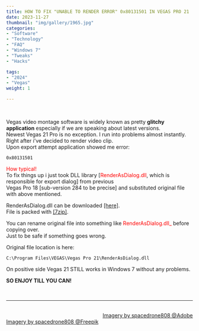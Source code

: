 ```yaml
---
title: HOW TO FIX "UNABLE TO RENDER ERROR" 0x80131501 IN VEGAS PRO 21 
date: 2023-11-27
thumbnail: "img/gallery/1965.jpg"
categories:	
- "Software"
- "Technology"
- "FAQ"
- "Windows 7"
- "Tweaks"
- "Hacks"

tags:
- "2024"
- "Vegas"
weight: 1

---
```


<br>

Vegas video montage software is widely known as pretty **glitchy application** especially if we are speaking about latest versions.
<br>
Newest Vegas 21 Pro is no exception. I run into problems almost instantly.
<br>
Right after i've decided to render video clip.
<br>
Upon export attempt application showed me error:
```
0x80131501 
```
<font color="red">How typical!</font>
<br>
To fix things up i just took DLL library [<font color="red">RenderAsDialog.dll</font>, which is responsible for export dialog] from previous 
<br>
Vegas Pro 18 [sub-version 284 to be precise] and substituted original file with above mentioned.

RenderAsDialog.dll can be downloaded [[here]](https://mega.nz/file/nhh3iBKa#KRo6jRICfQ4CQHYJ2kmYTnDsrcibkR1wE-Gspi2_xlc).
<br>
File is packed with [[7zip]](https://7-zip.org).

You can rename original file into something like <font color="red">RenderAsDialog.dll_</font> before copying over. 
<br>
Just to be safe if something goes wrong.
 
Original file location is here:

```
C:\Program Files\VEGAS\Vegas Pro 21\RenderAsDialog.dll 
```

On positive side Vegas 21 STILL works in Windows 7 without any problems.
<br>
<strong><div class="rainbow">SO ENJOY TILL YOU CAN!</div></strong>

<br>
<hr>

<div class="demo_line_two_stock_links">

<p style="text-align:right; margin-bottom: 0;">
<br>
<a href="https://stock.adobe.com/contributor/204789995/spacedrone808" target="_blank">Imagery by spacedrone808 @Adobe </a></p>
<a href="https://www.freepik.com/author/spacedrone808" target="_blank">Imagery by spacedrone808 @Freepik </a></p>

</div>